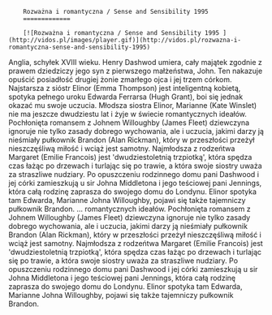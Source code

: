 
        Rozważna i romantyczna / Sense and Sensibility 1995 
        =============
        
        [![Rozważna i romantyczna / Sense and Sensibility 1995 ](http://vidos.pl/images/player.gif)](http://vidos.pl/rozwazna-i-romantyczna-sense-and-sensibility-1995)
        
        
 Anglia, schyłek XVIII wieku. Henry Dashwod umiera, cały majątek zgodnie z prawem dziedziczy jego syn z pierwszego małżeństwa, John. Ten nakazuje opuścić posiadłość drugiej żonie zmarłego ojca i jej trzem córkom. Najstarsza z sióstr Elinor (Emma Thompson) jest inteligentną kobietą, spotyka pełnego uroku Edwarda Ferrarsa (Hugh Grant), boi się jednak okazać mu swoje uczucia. Młodsza siostra Elinor, Marianne (Kate Winslet) nie ma jeszcze dwudziestu lat i żyje w świecie romantycznych ideałów. Pochłonięta romansem z Johnem Willoughby (James Fleet) dziewczyna ignoruje nie tylko zasady dobrego wychowania, ale i uczucia, jakimi darzy ją nieśmiały pułkownik Brandon (Alan Rickman), który w przeszłości przeżył nieszczęśliwą miłość i wciąż jest samotny. Najmłodsza z rodzeńtwa Margaret (Emilie Francois) jest 'dwudziestoletnią trzpiotką', która spędza czas łażąc po drzewach i turlając się po trawie, a która swoje siostry uważa za straszliwe nudziary. Po opuszczeniu rodzinnego domu pani Dashwood i jej córki zamieszkują u sir Johna Middletona i jego teściowej pani Jennings, która całą rodzinę zaprasza do swojego domu do Londynu. Elinor spotyka tam Edwarda, Marianne Johna Willoughby, pojawi się także tajemniczy pułkownik Brandon.  ... romantycznych ideałów. Pochłonięta romansem z Johnem Willoughby (James Fleet) dziewczyna ignoruje nie tylko zasady dobrego wychowania, ale i uczucia, jakimi darzy ją nieśmiały pułkownik Brandon (Alan Rickman), który w przeszłości przeżył nieszczęśliwą miłość i wciąż jest samotny. Najmłodsza z rodzeńtwa Margaret (Emilie Francois) jest 'dwudziestoletnią trzpiotką', która spędza czas łażąc po drzewach i turlając się po trawie, a która swoje siostry uważa za straszliwe nudziary. Po opuszczeniu rodzinnego domu pani Dashwood i jej córki zamieszkują u sir Johna Middletona i jego teściowej pani Jennings, która całą rodzinę zaprasza do swojego domu do Londynu. Elinor spotyka tam Edwarda, Marianne Johna Willoughby, pojawi się także tajemniczy pułkownik Brandon.
    